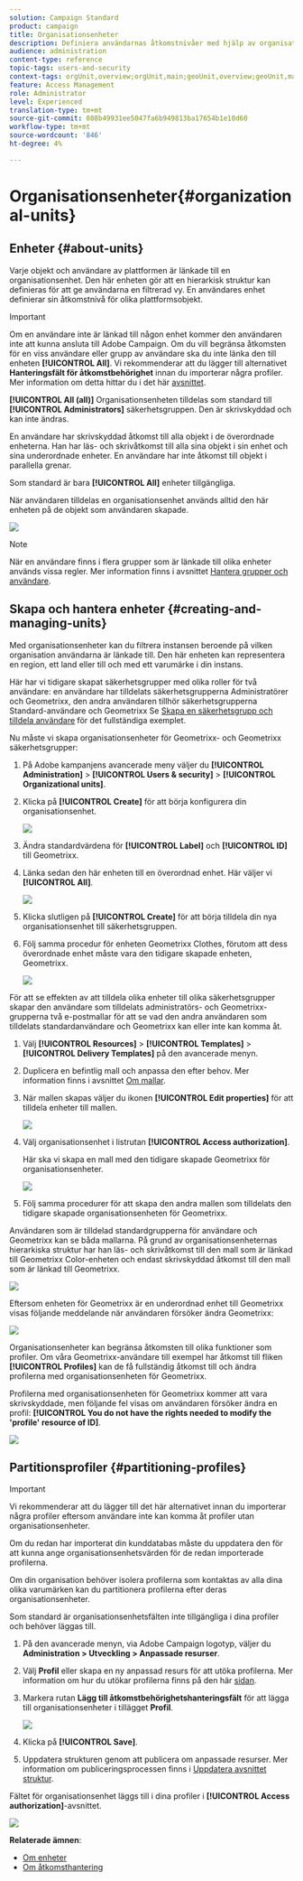 ```yaml
---
solution: Campaign Standard
product: campaign
title: Organisationsenheter
description: Definiera användarnas åtkomstnivåer med hjälp av organisationsenheter.
audience: administration
content-type: reference
topic-tags: users-and-security
context-tags: orgUnit,overview;orgUnit,main;geoUnit,overview;geoUnit,main
feature: Access Management
role: Administrator
level: Experienced
translation-type: tm+mt
source-git-commit: 088b49931ee5047fa6b949813ba17654b1e10d60
workflow-type: tm+mt
source-wordcount: '846'
ht-degree: 4%

---
```



# Organisationsenheter{#organizational-units}

## Enheter {#about-units}

Varje objekt och användare av plattformen är länkade till en organisationsenhet. Den här enheten gör att en hierarkisk struktur kan definieras för att ge användarna en filtrerad vy. En användares enhet definierar sin åtkomstnivå för olika plattformsobjekt.

>[!IMPORTANT]
>
>Om en användare inte är länkad till någon enhet kommer den användaren inte att kunna ansluta till Adobe Campaign. Om du vill begränsa åtkomsten för en viss användare eller grupp av användare ska du inte länka den till enheten **[!UICONTROL All]**. Vi rekommenderar att du lägger till alternativet **Hanteringsfält för åtkomstbehörighet** innan du importerar några profiler. Mer information om detta hittar du i det här [avsnittet](../../administration/using/organizational-units.md#partitioning-profiles).
>
>**[!UICONTROL All (all)]** Organisationsenheten tilldelas som standard till **[!UICONTROL Administrators]** säkerhetsgruppen.  Den är skrivskyddad och kan inte ändras.

En användare har skrivskyddad åtkomst till alla objekt i de överordnade enheterna. Han har läs- och skrivåtkomst till alla sina objekt i sin enhet och sina underordnade enheter. En användare har inte åtkomst till objekt i parallella grenar.

Som standard är bara **[!UICONTROL All]** enheter tillgängliga.

När användaren tilldelas en organisationsenhet används alltid den här enheten på de objekt som användaren skapade.

![](assets/user_management_2.png)

>[!NOTE]
>
>När en användare finns i flera grupper som är länkade till olika enheter används vissa regler. Mer information finns i avsnittet [Hantera grupper och användare](../../administration/using/managing-groups-and-users.md).

## Skapa och hantera enheter {#creating-and-managing-units}

Med organisationsenheter kan du filtrera instansen beroende på vilken organisation användarna är länkade till. Den här enheten kan representera en region, ett land eller till och med ett varumärke i din instans.

Här har vi tidigare skapat säkerhetsgrupper med olika roller för två användare: en användare har tilldelats säkerhetsgrupperna Administratörer och Geometrixx, den andra användaren tillhör säkerhetsgrupperna Standard-användare och Geometrixx Se [Skapa en säkerhetsgrupp och tilldela användare](../../administration/using/managing-groups-and-users.md#creating-a-security-group-and-assigning-users) för det fullständiga exemplet.

Nu måste vi skapa organisationsenheter för Geometrixx- och Geometrixx säkerhetsgrupper:

1. På Adobe kampanjens avancerade meny väljer du **[!UICONTROL Administration]** > **[!UICONTROL Users & security]** > **[!UICONTROL Organizational units]**.
1. Klicka på **[!UICONTROL Create]** för att börja konfigurera din organisationsenhet.

   ![](assets/manage_units_1.png)

1. Ändra standardvärdena för **[!UICONTROL Label]** och **[!UICONTROL ID]** till Geometrixx.
1. Länka sedan den här enheten till en överordnad enhet. Här väljer vi **[!UICONTROL All]**.

   ![](assets/manage_units_2.png)

1. Klicka slutligen på **[!UICONTROL Create]** för att börja tilldela din nya organisationsenhet till säkerhetsgruppen.
1. Följ samma procedur för enheten Geometrixx Clothes, förutom att dess överordnade enhet måste vara den tidigare skapade enheten, Geometrixx.

   ![](assets/manage_units_3.png)

För att se effekten av att tilldela olika enheter till olika säkerhetsgrupper skapar den användare som tilldelats administratörs- och Geometrixx-grupperna två e-postmallar för att se vad den andra användaren som tilldelats standardanvändare och Geometrixx kan eller inte kan komma åt.

1. Välj **[!UICONTROL Resources]** > **[!UICONTROL Templates]** > **[!UICONTROL Delivery Templates]** på den avancerade menyn.
1. Duplicera en befintlig mall och anpassa den efter behov. Mer information finns i avsnittet [Om mallar](../../start/using/marketing-activity-templates.md).
1. När mallen skapas väljer du ikonen **[!UICONTROL Edit properties]** för att tilldela enheter till mallen.

   ![](assets/manage_units_6.png)

1. Välj organisationsenhet i listrutan **[!UICONTROL Access authorization]**.

   Här ska vi skapa en mall med den tidigare skapade Geometrixx för organisationsenheter.

   ![](assets/manage_units_5.png)

1. Följ samma procedurer för att skapa den andra mallen som tilldelats den tidigare skapade organisationsenheten för Geometrixx.

Användaren som är tilldelad standardgrupperna för användare och Geometrixx kan se båda mallarna. På grund av organisationsenheternas hierarkiska struktur har han läs- och skrivåtkomst till den mall som är länkad till Geometrixx Color-enheten och endast skrivskyddad åtkomst till den mall som är länkad till Geometrixx.

![](assets/manage_units_7.png)

Eftersom enheten för Geometrixx är en underordnad enhet till Geometrixx visas följande meddelande när användaren försöker ändra Geometrixx:

![](assets/manage_units_8.png)

Organisationsenheter kan begränsa åtkomsten till olika funktioner som profiler. Om våra Geometrixx-användare till exempel har åtkomst till fliken **[!UICONTROL Profiles]** kan de få fullständig åtkomst till och ändra profilerna med organisationsenheten för Geometrixx.

Profilerna med organisationsenheten för Geometrixx kommer att vara skrivskyddade, men följande fel visas om användaren försöker ändra en profil: **[!UICONTROL You do not have the rights needed to modify the 'profile' resource of ID]**.

![](assets/manage_units_10.png)

## Partitionsprofiler {#partitioning-profiles}

>[!IMPORTANT]
>
>Vi rekommenderar att du lägger till det här alternativet innan du importerar några profiler eftersom användare inte kan komma åt profiler utan organisationsenheter.
>
>Om du redan har importerat din kunddatabas måste du uppdatera den för att kunna ange organisationsenhetsvärden för de redan importerade profilerna.

Om din organisation behöver isolera profilerna som kontaktas av alla dina olika varumärken kan du partitionera profilerna efter deras organisationsenheter.

Som standard är organisationsenhetsfälten inte tillgängliga i dina profiler och behöver läggas till.

1. På den avancerade menyn, via Adobe Campaign logotyp, väljer du **Administration > Utveckling > Anpassade resurser**.
1. Välj **Profil** eller skapa en ny anpassad resurs för att utöka profilerna. Mer information om hur du utökar profilerna finns på den här [sidan](../../developing/using/extending-the-profile-resource-with-a-new-field.md#step-1--extend-the-profile-resource).
1. Markera rutan **Lägg till åtkomstbehörighetshanteringsfält** för att lägga till organisationsenheter i tillägget **Profil**.

   ![](assets/user_management_9.png)

1. Klicka på **[!UICONTROL Save]**.
1. Uppdatera strukturen genom att publicera om anpassade resurser. Mer information om publiceringsprocessen finns i [Uppdatera avsnittet struktur](../../developing/using/updating-the-database-structure.md).

Fältet för organisationsenhet läggs till i dina profiler i **[!UICONTROL Access authorization]**-avsnittet.

![](assets/user_management_10.png)

**Relaterade ämnen**:

* [Om enheter](../../administration/using/organizational-units.md#about-units)
* [Om åtkomsthantering](../../administration/using/about-access-management.md)

